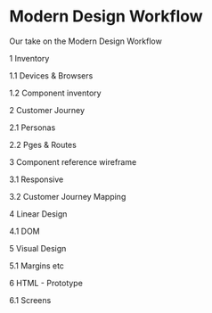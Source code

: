 # Modern Design Workflow
Our take on the Modern Design Workflow

1 Inventory

1.1 Devices & Browsers

1.2 Component inventory 


2 Customer Journey

2.1 Personas

2.2 Pges & Routes


3 Component reference wireframe

3.1 Responsive

3.2	Customer Journey Mapping


4 Linear Design

4.1 DOM


5 Visual Design

5.1 Margins etc


6 HTML - Prototype

6.1 Screens
